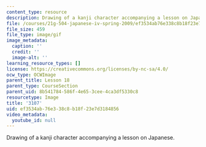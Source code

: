 ```yaml
---
content_type: resource
description: Drawing of a kanji character accompanying a lesson on Japanese.
file: /courses/21g-504-japanese-iv-spring-2009/ef3534ab76e338c8b18f23e7d3184856_3107.gif
file_size: 459
file_type: image/gif
image_metadata:
  caption: ''
  credit: ''
  image-alt: ''
learning_resource_types: []
license: https://creativecommons.org/licenses/by-nc-sa/4.0/
ocw_type: OCWImage
parent_title: Lesson 18
parent_type: CourseSection
parent_uid: 8b541784-586f-4e65-3cee-4ca3df5330c8
resourcetype: Image
title: '3107'
uid: ef3534ab-76e3-38c8-b18f-23e7d3184856
video_metadata:
  youtube_id: null
---
```

Drawing of a kanji character accompanying a lesson on Japanese.